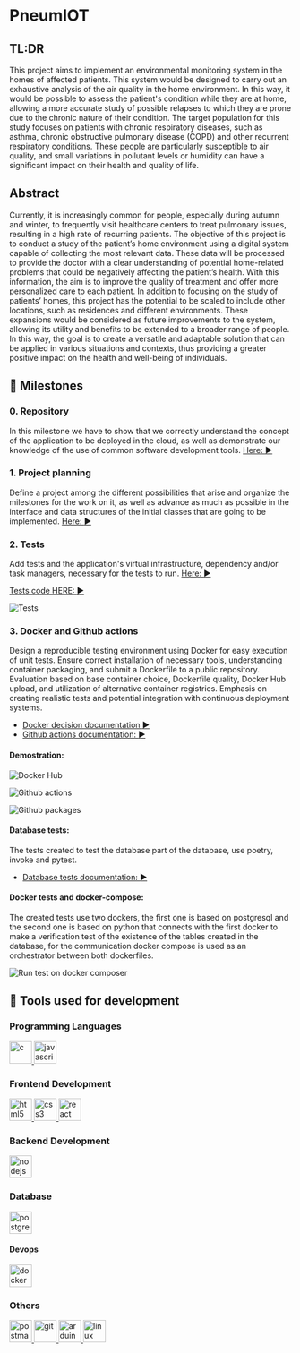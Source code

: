 # PneumIOT

## TL:DR

This project aims to implement an environmental monitoring system in the homes of affected patients.
This system would be designed to carry out an exhaustive analysis of the air quality in the home environment. In this way, it would be possible to assess the patient's condition while they are at home, allowing a more accurate study of possible relapses to which they are prone due to the chronic nature of their condition.
The target population for this study focuses on patients with chronic respiratory diseases, such as asthma, chronic obstructive pulmonary disease (COPD) and other recurrent respiratory conditions. These people are particularly susceptible to air quality, and small variations in pollutant levels or humidity can have a significant impact on their health and quality of life.

## Abstract

Currently, it is increasingly common for people, especially during autumn
and winter, to frequently visit healthcare centers to treat pulmonary issues,
resulting in a high rate of recurring patients. The objective of this project is
to conduct a study of the patient’s home environment using a digital system
capable of collecting the most relevant data. These data will be processed
to provide the doctor with a clear understanding of potential home-related
problems that could be negatively affecting the patient’s health. With this
information, the aim is to improve the quality of treatment and offer more
personalized care to each patient.
In addition to focusing on the study of patients’ homes, this project
has the potential to be scaled to include other locations, such as residences
and different environments. These expansions would be considered as future
improvements to the system, allowing its utility and benefits to be extended
to a broader range of people. In this way, the goal is to create a versatile and
adaptable solution that can be applied in various situations and contexts,
thus providing a greater positive impact on the health and well-being of
individuals.

## :rocket: Milestones

### 0. Repository

In this milestone we have to show that we correctly understand the concept of the application to be deployed in the cloud, as well as demonstrate our knowledge of the use of common software development tools. [Here: :arrow_forward:](docs/Milestones/0_Repository/0_Repository.md)

### 1. Project planning

Define a project among the different possibilities that arise and organize the milestones for the work on it, as well as advance as much as possible in the interface and data structures of the initial classes that are going to be implemented. [Here: :arrow_forward:](docs/Milestones/1_Proyect/1_Proyect.md)

### 2. Tests
Add tests and the application's virtual infrastructure, dependency and/or task managers, necessary for the tests to run. [Here: :arrow_forward:](docs/Milestones/2_Tests/2_Test.md)

[Tests code HERE: :arrow_forward: ](app/backend/tests/index.test.js)

![Tests](docs/img/Milestone_2/M_2_tests.png)

### 3. Docker and Github actions

Design a reproducible testing environment using Docker for easy execution of unit tests. Ensure correct installation of necessary tools, understanding container packaging, and submit a Dockerfile to a public repository. Evaluation based on base container choice, Dockerfile quality, Docker Hub upload, and utilization of alternative container registries. Emphasis on creating realistic tests and potential integration with continuous deployment systems.

* [Docker decision documentation :arrow_forward:](docs/Milestones/3_Docker/Docker_Decision.md)
* [Github actions documentation: :arrow_forward:](docs/Milestones/3_Docker/GithubActions.md)


#### Demostration:
![Docker Hub](docs/img/Milestone_3/docker_hub.png)

![Github actions](docs/img/Milestone_3/github_actions.png)

![Github packages](docs/img/Milestone_3/github_packages.png)


#### Database tests:
The tests created to test the database part of the database, use poetry, invoke and pytest.

* [Database tests documentation: :arrow_forward:](docs/Milestones/2_Tests/3_Database_Test.md)

#### Docker tests and docker-compose:
The created tests use two dockers, the first one is based on postgresql and the second one is based on python that connects with the first docker to make a verification test of the existence of the tables created in the database, for the communication docker compose is used as an orchestrator between both dockerfiles.


![Run test on docker composer](docs/img/Milestone_3/docker_compose_run_test.png)

## :hammer: Tools used for development

### Programming Languages
<a href="https://www.cprogramming.com/" target="_blank" rel="noreferrer"> <img src="https://raw.githubusercontent.com/devicons/devicon/master/icons/c/c-original.svg" alt="c" width="40" height="40"/> </a> 
<a href="https://developer.mozilla.org/en-US/docs/Web/JavaScript" target="_blank" rel="noreferrer"> <img src="https://raw.githubusercontent.com/devicons/devicon/master/icons/javascript/javascript-original.svg" alt="javascript" width="40" height="40"/> </a> 


### Frontend Development
<a href="https://www.w3.org/html/" target="_blank" rel="noreferrer"> <img src="https://raw.githubusercontent.com/devicons/devicon/master/icons/html5/html5-original-wordmark.svg" alt="html5" width="40" height="40"/> </a> 
<a href="https://www.w3schools.com/css/" target="_blank" rel="noreferrer"> <img src="https://raw.githubusercontent.com/devicons/devicon/master/icons/css3/css3-original-wordmark.svg" alt="css3" width="40" height="40"/> </a> 
<a href="https://reactjs.org/" target="_blank" rel="noreferrer"> <img src="https://raw.githubusercontent.com/devicons/devicon/master/icons/react/react-original-wordmark.svg" alt="react" width="40" height="40"/> </a> 

### Backend Development
<a href="https://nodejs.org" target="_blank" rel="noreferrer"> <img src="https://raw.githubusercontent.com/devicons/devicon/master/icons/nodejs/nodejs-original-wordmark.svg" alt="nodejs" width="40" height="40"/> </a>

### Database
<a href="https://www.postgresql.org" target="_blank" rel="noreferrer"> <img src="https://raw.githubusercontent.com/devicons/devicon/master/icons/postgresql/postgresql-original-wordmark.svg" alt="postgresql" width="40" height="40"/> </a> 

#### Devops
<a href="https://www.docker.com/" target="_blank" rel="noreferrer"> <img src="https://raw.githubusercontent.com/devicons/devicon/master/icons/docker/docker-original-wordmark.svg" alt="docker" width="40" height="40"/> </a> 

### Others
<a href="https://postman.com" target="_blank" rel="noreferrer"> <img src="https://www.vectorlogo.zone/logos/getpostman/getpostman-icon.svg" alt="postman" width="40" height="40"/> </a> 
<a href="https://git-scm.com/" target="_blank" rel="noreferrer"> <img src="https://www.vectorlogo.zone/logos/git-scm/git-scm-icon.svg" alt="git" width="40" height="40"/> </a>
<a href="https://www.arduino.cc/" target="_blank" rel="noreferrer"> <img src="https://cdn.worldvectorlogo.com/logos/arduino-1.svg" alt="arduino" width="40" height="40"/> </a> 
<a href="https://www.linux.org/" target="_blank" rel="noreferrer"> <img src="https://raw.githubusercontent.com/devicons/devicon/master/icons/linux/linux-original.svg" alt="linux" width="40" height="40"/> </a>